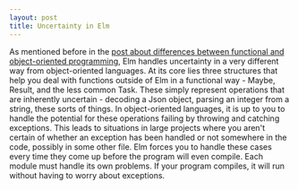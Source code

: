 ```yaml
---
layout: post
title: Uncertainty in Elm
---
```


As mentioned before in the [post about differences between functional and object-oriented programming](http://colvardrm.github.io/Object-Oriented-Differences), Elm handles uncertainty in a very different way from object-oriented languages. At its core lies three structures that help you deal with functions outside of Elm in a functional way - Maybe, Result, and the less common Task. These simply represent operations that are inherently uncertain - decoding a Json object, parsing an integer from a string, these sorts of things. In object-oriented languages, it is up to you to handle the potential for these operations failing by throwing and catching exceptions. This leads to situations in large projects where you aren't certain of whether an exception has been handled or not somewhere in the code, possibly in some other file. Elm forces you to handle these cases every time they come up before the program will even compile. Each module must handle its own problems. If your program compiles, it will run without having to worry about exceptions.

